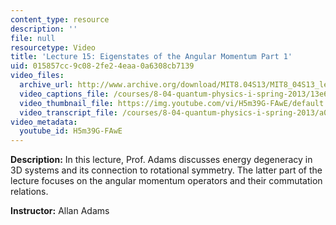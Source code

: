```yaml
---
content_type: resource
description: ''
file: null
resourcetype: Video
title: 'Lecture 15: Eigenstates of the Angular Momentum Part 1'
uid: 015857cc-9c08-2fe2-4eaa-0a6308cb7139
video_files:
  archive_url: http://www.archive.org/download/MIT8.04S13/MIT8_04S13_lec15_300k.mp4
  video_captions_file: /courses/8-04-quantum-physics-i-spring-2013/13e6553f28415478a34c50cbcb5cb897_H5m39G-FAwE.vtt
  video_thumbnail_file: https://img.youtube.com/vi/H5m39G-FAwE/default.jpg
  video_transcript_file: /courses/8-04-quantum-physics-i-spring-2013/a04c0e9c095c86b39b20beb4875e3018_H5m39G-FAwE.pdf
video_metadata:
  youtube_id: H5m39G-FAwE
---
```


**Description:** In this lecture, Prof. Adams discusses energy degeneracy in 3D systems and its connection to rotational symmetry. The latter part of the lecture focuses on the angular momentum operators and their commutation relations.

**Instructor:** Allan Adams